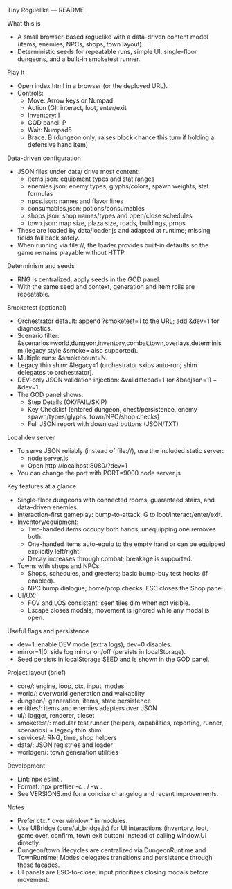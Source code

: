 Tiny Roguelike — README

What this is
- A small browser-based roguelike with a data-driven content model (items, enemies, NPCs, shops, town layout).
- Deterministic seeds for repeatable runs, simple UI, single-floor dungeons, and a built-in smoketest runner.

Play it
- Open index.html in a browser (or the deployed URL).
- Controls:
  - Move: Arrow keys or Numpad
  - Action (G): interact, loot, enter/exit
  - Inventory: I
  - GOD panel: P
  - Wait: Numpad5
  - Brace: B (dungeon only; raises block chance this turn if holding a defensive hand item)

Data-driven configuration
- JSON files under data/ drive most content:
  - items.json: equipment types and stat ranges
  - enemies.json: enemy types, glyphs/colors, spawn weights, stat formulas
  - npcs.json: names and flavor lines
  - consumables.json: potions/consumables
  - shops.json: shop names/types and open/close schedules
  - town.json: map size, plaza size, roads, buildings, props
- These are loaded by data/loader.js and adapted at runtime; missing fields fall back safely.
- When running via file://, the loader provides built-in defaults so the game remains playable without HTTP.

Determinism and seeds
- RNG is centralized; apply seeds in the GOD panel.
- With the same seed and context, generation and item rolls are repeatable.

Smoketest (optional)
- Orchestrator default: append ?smoketest=1 to the URL; add &dev=1 for diagnostics.
- Scenario filter: &scenarios=world,dungeon,inventory,combat,town,overlays,determinism (legacy style &smoke= also supported).
- Multiple runs: &smokecount=N.
- Legacy thin shim: &legacy=1 (orchestrator skips auto‑run; shim delegates to orchestrator).
- DEV-only JSON validation injection: &validatebad=1 (or &badjson=1) + &dev=1.
- The GOD panel shows:
  - Step Details (OK/FAIL/SKIP)
  - Key Checklist (entered dungeon, chest/persistence, enemy spawn/types/glyphs, town/NPC/shop checks)
  - Full JSON report with download buttons (JSON/TXT)

Local dev server
- To serve JSON reliably (instead of file://), use the included static server:
  - node server.js
  - Open http://localhost:8080/?dev=1
- You can change the port with PORT=9000 node server.js

Key features at a glance
- Single-floor dungeons with connected rooms, guaranteed stairs, and data-driven enemies.
- Interaction-first gameplay: bump-to-attack, G to loot/interact/enter/exit.
- Inventory/equipment:
  - Two-handed items occupy both hands; unequipping one removes both.
  - One-handed items auto-equip to the empty hand or can be equipped explicitly left/right.
  - Decay increases through combat; breakage is supported.
- Towns with shops and NPCs:
  - Shops, schedules, and greeters; basic bump-buy test hooks (if enabled).
  - NPC bump dialogue; home/prop checks; ESC closes the Shop panel.
- UI/UX:
  - FOV and LOS consistent; seen tiles dim when not visible.
  - Escape closes modals; movement is ignored while any modal is open.

Useful flags and persistence
- dev=1: enable DEV mode (extra logs); dev=0 disables.
- mirror=1|0: side log mirror on/off (persists in localStorage).
- Seed persists in localStorage SEED and is shown in the GOD panel.

Project layout (brief)
- core/: engine, loop, ctx, input, modes
- world/: overworld generation and walkability
- dungeon/: generation, items, state persistence
- entities/: items and enemies adapters over JSON
- ui/: logger, renderer, tileset
- smoketest/: modular test runner (helpers, capabilities, reporting, runner, scenarios) + legacy thin shim
- services/: RNG, time, shop helpers
- data/: JSON registries and loader
- worldgen/: town generation utilities

Development
- Lint: npx eslint .
- Format: npx prettier -c . / -w .
- See VERSIONS.md for a concise changelog and recent improvements.

Notes
- Prefer ctx.* over window.* in modules.
- Use UIBridge (core/ui_bridge.js) for UI interactions (inventory, loot, game over, confirm, town exit button) instead of calling window.UI directly.
- Dungeon/town lifecycles are centralized via DungeonRuntime and TownRuntime; Modes delegates transitions and persistence through these facades.
- UI panels are ESC-to-close; input prioritizes closing modals before movement.